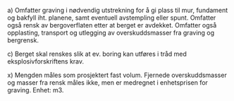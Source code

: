 a) Omfatter graving i nødvendig utstrekning for å gi plass til mur, fundament og bakfyll iht. planene, samt eventuell avstempling eller spunt. Omfatter også rensk av bergoverflaten etter at berget er avdekket. Omfatter også opplasting, transport og utlegging av overskuddsmasser fra graving og bergrensk.

c) Berget skal renskes slik at ev. boring kan utføres i tråd med eksplosivforskriftens krav.

x) Mengden måles som prosjektert fast volum. Fjernede overskuddsmasser og masser fra rensk måles ikke, men er medregnet i enhetsprisen for graving. Enhet: m3.

